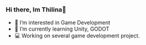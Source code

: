 ### Hi there, Im Thilina👋

- 🦄 I’m interested in Game Development
- 🌱 I’m currently learning Unity, GODOT
- 💻 Working on several game development project.
<!--
**thilina27/thilina27** is a ✨ _special_ ✨ repository because its `README.md` (this file) appears on your GitHub profile.

Here are some ideas to get you started:

- 🔭 I’m currently working on ...
- 🌱 I’m currently learning ...
- 👯 I’m looking to collaborate on ...
- 🤔 I’m looking for help with ...
- 💬 Ask me about ...
- 📫 How to reach me: ...
- ⚡ Fun fact: ...
-->
